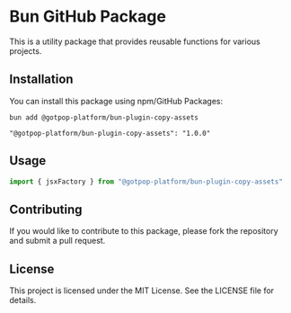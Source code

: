 # Bun GitHub Package

This is a utility package that provides reusable functions for various projects.

## Installation

You can install this package using npm/GitHub Packages:

```
bun add @gotpop-platform/bun-plugin-copy-assets
```

```
"@gotpop-platform/bun-plugin-copy-assets": "1.0.0"
```

## Usage

```typescript
import { jsxFactory } from "@gotpop-platform/bun-plugin-copy-assets"
```

## Contributing

If you would like to contribute to this package, please fork the repository and submit a pull request.

## License

This project is licensed under the MIT License. See the LICENSE file for details.